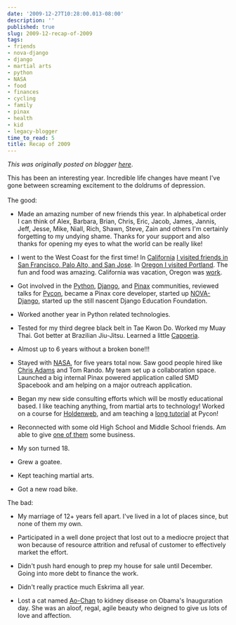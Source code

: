 ```yaml
---
date: '2009-12-27T10:28:00.013-08:00'
description: ''
published: true
slug: 2009-12-recap-of-2009
tags:
- friends
- nova-django
- django
- martial arts
- python
- NASA
- food
- finances
- cycling
- family
- pinax
- health
- kid
- legacy-blogger
time_to_read: 5
title: Recap of 2009
---
```


*This was originally posted on blogger [here](https://pydanny.blogspot.com/2009/12/recap-of-2009.html)*.

This has been an interesting year. Incredible life changes have meant I've gone between screaming excitement to the doldrums of depression.<br /><br />The good:<br /><ul><li>Made an amazing number of new friends this year. In alphabetical order I can think of Alex, Barbara, Brian, Chris, Eric, Jacob, James, Jannis, Jeff, Jesse, Mike, Niall, Rich, Shawn, Steve, Zain and others I'm certainly forgetting to my undying shame. Thanks for your support and also thanks for opening my eyes to what the world can be really like!<br /></li></ul><ul><li>I went to the West Coast for the first time!  In <a href="http://www.flickr.com/photos/pydanny/sets/72157619175405386/">California</a> <a href="http://www.flickr.com/photos/pydanny/sets/72157619175405386/">I visited friends in San Francisco, Palo Alto, and San Jose</a>. In <a href="http://www.flickr.com/photos/pydanny/sets/72157622287195052/">Oregon I visited Portland</a>. The fun and food was amazing. California was vacation, Oregon was <a href="http://www.djangocon.org/">work</a>.</li></ul><ul><li>Got involved in the <a href="http://python.org/">Python</a>, <a href="http://djangoproject.com/">Django</a>, and <a href="http://pinaxproject.com/">Pinax</a> communities, reviewed talks for <a href="http://us.pycon.org/">Pycon</a>, became a Pinax core developer, started up <a href="http://www.meetup.com/NOVA-Django">NOVA-Django</a>, started up the still nascent Django Education Foundation.</li></ul><ul><li>Worked another year in Python related technologies.<br /></li></ul><ul><li>Tested for my third degree black belt in Tae Kwon Do. Worked my Muay Thai. Got better at Brazilian Jiu-Jitsu. Learned a little <a href="http://www.vimeo.com/6802099">Capoeria</a>.<br /></li></ul><ul><li> Almost up to 6 years without a broken bone!!!<br /></li></ul><ul><li>Stayed with <a href="http://www.nasa.gov/">NASA</a>, for five years total now. Saw good people hired like <a href="http://chris.improbable.org/">Chris Adams</a> and Tom Rando. My team set up a collaboration space. Launched a big internal Pinax powered application called SMD Spacebook and am helping on a major outreach application.</li></ul><ul><li>Began my new side consulting efforts which will be mostly educational based. I like teaching anything, from martial arts to technology! Worked on a course for <a href="http://holdenweb.com/">Holdenweb</a>, and am teaching a <a href="http://us.pycon.org/2010/tutorials/greenfield_pinax/">long tutorial</a> at Pycon!<br /></li></ul><ul><li>Reconnected with some old High School and Middle School friends. Am able to give <a href="http://www.columbiahandyman.net/">one of them</a> some business.<br /></li></ul><ul><li>My son turned 18.<br /></li></ul><ul><li>Grew a goatee.<br /></li></ul><ul><li>Kept teaching martial arts.</li></ul><ul><li>Got a new road bike.<br /></li></ul>The bad:<br /><ul><li>My marriage of 12+ years fell apart. I've lived in a lot of places since, but none of them my own.<a href="http://www.takebackthetap.org/"><br /></a></li></ul><ul><li>Participated in a well done project that lost out to a mediocre project that won because of resource attrition and refusal of customer to effectively market the effort.<br /></li></ul><ul><li>Didn't push hard enough to prep my house for sale until December. Going into more debt to finance the work.</li></ul><ul><li>Didn't really practice much Eskrima all year.</li></ul><ul><li>Lost a cat named <a href="http://www.flickr.com/photos/pydanny/3116772891/">Ao-Chan</a> to kidney disease on Obama's Inauguration day. She was an aloof, regal, agile beauty who deigned to give us lots of love and affection.</li></ul>